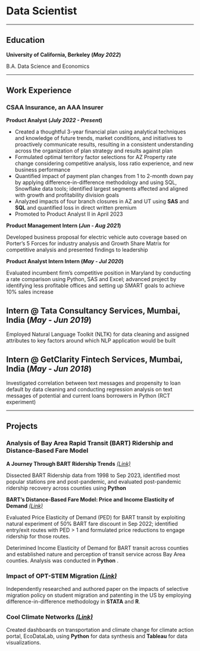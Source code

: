 # Data Scientist

* * * *

## Education
**University of California, Berkeley (_May 2022_)**


B.A. Data Science and Economics

* * * *

## Work Experience
### CSAA Insurance, an AAA Insurer
**Product Analyst (_July 2022 - Present_)**
- Created a thoughtful 3-year financial plan using analytical techniques and knowledge of future trends, market conditions, and initiatives to proactively communicate results, resulting in a consistent understanding across the organization of plan strategy and results against plan
- Formulated optimal territory factor selections for AZ Property rate change considering competitive analysis, loss ratio experience, and new business performance
- Quantified impact of payment plan changes from 1 to 2-month down pay by applying difference-in-difference methodology and using SQL, Snowflake data tools; identified largest segments affected and aligned with growth and profitability division goals
- Analyzed impacts of four branch closures in AZ and UT using **SAS** and **SQL** and quantified loss in direct written premium
- Promoted to Product Analyst II in April 2023

**Product Management Intern (_Jun - Aug 2021_)**

Developed business proposal for electric vehicle auto coverage based on Porter’s 5 Forces for industry analysis and Growth Share Matrix for competitive analysis and presented findings to leadership

**Product Analyst Intern Intern (_May - Jul 2020_)**

Evaluated incumbent firm’s competitive position in Maryland by conducting a rate comparison using Python, SAS and Excel; advanced project by identifying less profitable offices and setting up SMART goals to achieve 10% sales increase

## Intern @ Tata Consultancy Services, Mumbai, India (_May - Jun 2019_)

Employed Natural Language Toolkit (NLTK) for data cleaning and assigned attributes to key factors around which NLP application would be built

## Intern @ GetClarity Fintech Services, Mumbai, India (_May - Jun 2018_)

Investigated correlation between text messages and propensity to loan default by data cleaning and conducting regression analysis on text messages of potential and current loans borrowers in Python (RCT experiment)

* * * *

## Projects
### Analysis of Bay Area Rapid Transit (BART) Ridership and Distance-Based Fare Model

**A Journey Through BART Ridership Trends**
[_(Link)_](https://medium.com/@atmikapai/a-journey-through-bart-ridership-trends-5cfdd0819c0c)

Dissected BART Ridership data from 1998 to Sep 2023, identified most popular stations pre and post-pandemic, and evaluated post-pandemic ridership recovery across counties using **Python**

**BART’s Distance-Based Fare Model: Price and Income Elasticity of Demand** [_(Link)_](https://medium.com/@atmikapai/understanding-barts-distance-based-fare-model-d78751ca8454)

Evaluated Price Elasticity of Demand (PED) for BART transit by exploiting natural experiment of 50% BART fare discount in Sep 2022; identified entry/exit routes with PED > 1 and formulated price reductions to engage ridership for those routes.

Deterimined Income Elasticity of Demand for BART transit across counties and established nature and perception of transit service across Bay Area counties. Analysis was conducted in **Python** .

### Impact of OPT-STEM Migration [_(Link)_](https://drive.google.com/file/d/118bfGKnELZRF4oGHpZtPU3rMLqZk8e_d/view)

Independently researched and authored paper on the impacts of selective migration policy on student migration and patenting in the US by employing difference-in-difference methodology in **STATA** and **R**.

### Cool Climate Networks [_(Link)_](https://coolclimate.berkeley.edu/)

Created dashboards on transportation and climate change for climate action portal, EcoDataLab, using **Python** for data synthesis and **Tableau** for data visualizations.







